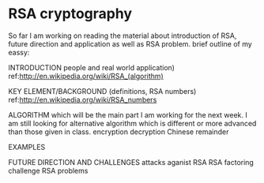 RSA cryptography
=======
So far I am working on reading the material about introduction of RSA, future direction and application as well as RSA problem. 
brief outline of my eassy:

INTRODUCTION
people and real world application)
ref:http://en.wikipedia.org/wiki/RSA_(algorithm)

KEY ELEMENT/BACKGROUND
(definitions, RSA numbers)
ref:http://en.wikipedia.org/wiki/RSA_numbers

ALGORITHM
which will be the main part I am working for the next week. I am still looking for alternative algorithm which is different or more advanced
than those given in class. 
encryption
decryption
Chinese remainder 

EXAMPLES

FUTURE DIRECTION AND CHALLENGES 
attacks aganist RSA
RSA factoring challenge
RSA problems


